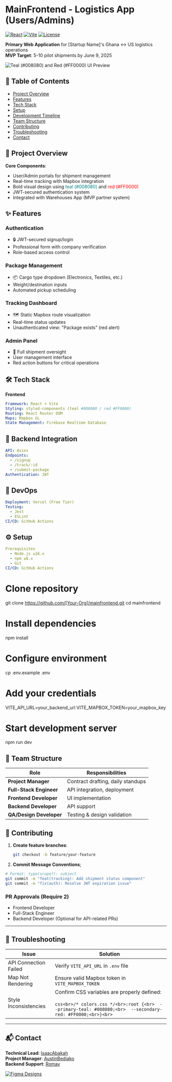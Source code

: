 # MainFrontend - Logistics App (Users/Admins)

[![React](https://img.shields.io/badge/React-18.2.0-blue)](https://reactjs.org/)
[![Vite](https://img.shields.io/badge/Vite-4.4.5-blueviolet)](https://vitejs.dev/)
[![License](https://img.shields.io/badge/License-MIT-green)](https://opensource.org/licenses/MIT)

**Primary Web Application** for [Startup Name]'s Ghana ↔ US logistics operations  
**MVP Target**: 5-10 pilot shipments by June 9, 2025

![Teal (#008080) and Red (#FF0000) UI Preview](https://via.placeholder.com/800x400/008080/FF0000?text=Modern+Logistics+UI)

## 📖 Table of Contents
- [Project Overview](#-project-overview)
- [Features](#-features)
- [Tech Stack](#-tech-stack)
- [Setup](#%EF%B8%8F-setup)
- [Development Timeline](#-development-timeline)
- [Team Structure](#-team-structure)
- [Contributing](#-contributing)
- [Troubleshooting](#-troubleshooting)
- [Contact](#-contact)

## 🌟 Project Overview
**Core Components**:
- User/Admin portals for shipment management
- Real-time tracking with Mapbox integration
- Bold visual design using <span style="color: #008080">teal (#008080)</span> and <span style="color: #FF0000">red (#FF0000)</span>
- JWT-secured authentication system
- Integrated with Warehouses App (MVP partner system)

## ✨ Features
### Authentication
- 🔒 JWT-secured signup/login
- Professional form with company verification
- Role-based access control

### Package Management
- 📦 Cargo type dropdown (Electronics, Textiles, etc.)
- Weight/destination inputs
- Automated pickup scheduling

### Tracking Dashboard
- 🗺️ Static Mapbox route visualization
- Real-time status updates
- Unauthenticated view: "Package exists" (red alert)

### Admin Panel
- 👮 Full shipment oversight
- User management interface
- Red action buttons for critical operations

## 🛠 Tech Stack
**Frontend**  
```yaml
Framework: React + Vite
Styling: styled-components (teal #008080 / red #FF0000)
Routing: React Router DOM
Maps: Mapbox GL
State Management: Firebase Realtime Database
```
## 🔗 Backend Integration
```yaml
API: Axios
Endpoints: 
  - /signup
  - /track/:id 
  - /submit-package
Authentication: JWT
```
## 🚀 DevOps
```yaml
Deployment: Vercel (Free Tier)
Testing: 
  - Jest 
  - ESLint
CI/CD: GitHub Actions
```
## ⚙️ Setup
```yaml
Prerequisites
  - Node.js ≥16.x
  - npm ≥8.x
  - Git
CI/CD: GitHub Actions
```
# Clone repository
git clone https://github.com/[Your-Org]/mainfrontend.git
cd mainfrontend

# Install dependencies
npm install

# Configure environment
cp .env.example .env
# Add your credentials
VITE_API_URL=your_backend_url
VITE_MAPBOX_TOKEN=your_mapbox_key

# Start development server
npm run dev
## 👥 Team Structure

| Role                  | Responsibilities                          |
|-----------------------|-------------------------------------------|
| **Project Manager**   | Contract drafting, daily standups         |
| **Full-Stack Engineer** | API integration, deployment             |
| **Frontend Developer** | UI implementation                       |
| **Backend Developer**  | API support                             |
| **QA/Design Developer** | Testing & design validation            |

## 🤝 Contributing

1. **Create feature branches**:
   ```bash
   git checkout -b feature/your-feature
   ```


2. **Commit Message Conventions**;
```bash
# Format: type(scope?): subject
git commit -m "feat(tracking): Add shipment status component"
git commit -m "fix(auth): Resolve JWT expiration issue"
```
### PR Approvals (Require 2)
- Frontend Developer
- Full-Stack Engineer
- Backend Developer (Optional for API-related PRs)

---

## 🚨 Troubleshooting

| Issue                  | Solution                                                                 |
|------------------------|--------------------------------------------------------------------------|
| API Connection Failed  | Verify `VITE_API_URL` in `.env` file                                     |
| Map Not Rendering      | Ensure valid Mapbox token in `VITE_MAPBOX_TOKEN`                         |
| Style Inconsistencies  | Confirm CSS variables are properly defined:<br><br>```css<br>/* colors.css */<br>:root {<br>  --primary-teal: #008080;<br>  --secondary-red: #FF0000;<br>}<br>``` |

---

## 📬 Contact
**Technical Lead**: [IsaacAbakah](mailto:austinbediako4@gmail.com)  
**Project Manager**: [AustinBediako](mailto:austinbediako4@gmail.com)  
**Backend Support**: [Romay](mailto:austinbediako4@gmail.com)

[![Figma Designs](https://img.shields.io/badge/Figma_Designs-FF0000?style=for-the-badge&logo=figma&logoColor=white)](https://figma.com/your-design-link)
